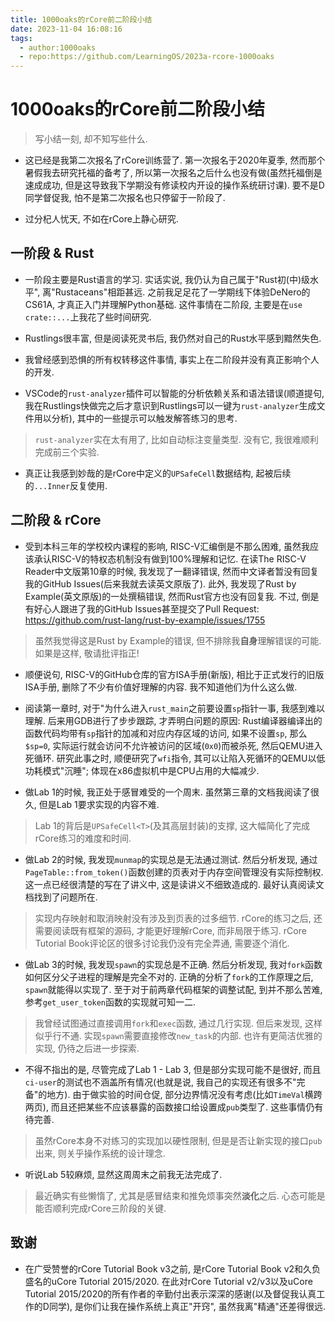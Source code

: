 ```yaml
---
title: 1000oaks的rCore前二阶段小结
date: 2023-11-04 16:08:16
tags:
  - author:1000oaks
  - repo:https://github.com/LearningOS/2023a-rcore-1000oaks
---
```


# 1000oaks的rCore前二阶段小结

> 写小结一刻, 却不知写些什么.

- 这已经是我第二次报名了rCore训练营了. 第一次报名于2020年夏季, 然而那个暑假我去研究托福的备考了, 所以第一次报名之后什么也没有做(虽然托福倒是速成成功, 但是这导致我下学期没有修读校内开设的操作系统研讨课). 要不是D同学督促我, 怕不是第二次报名也只停留于一阶段了.

- 过分杞人忧天, 不如在rCore上静心研究.

<!--more-->

## 一阶段 & Rust

- 一阶段主要是Rust语言的学习. 实话实说, 我仍认为自己属于"Rust初(中)级水平", 离"Rustaceans"相距甚远. 之前我足足花了一学期线下体验DeNero的CS61A, 才真正入门并理解Python基础. 这件事情在二阶段, 主要是在`use crate::...`上我花了些时间研究.

- Rustlings很丰富, 但是阅读死灵书后, 我仍然对自己的Rust水平感到黯然失色.

- 我曾经感到恐惧的所有权转移这件事情, 事实上在二阶段并没有真正影响个人的开发. 

- VSCode的`rust-analyzer`插件可以智能的分析依赖关系和语法错误(顺道提句, 我在Rustlings快做完之后才意识到Rustlings可以一键为`rust-analyzer`生成文件用以分析), 其中的一些提示可以触发解答练习的思考.

> `rust-analyzer`实在太有用了, 比如自动标注变量类型. 没有它, 我很难顺利完成前三个实验.

- 真正让我感到妙哉的是rCore中定义的`UPSafeCell`数据结构, 起被后续的`...Inner`反复使用.

## 二阶段 & rCore

- 受到本科三年的学校校内课程的影响, RISC-V汇编倒是不那么困难, 虽然我应该承认RISC-V的特权态机制没有做到100%理解和记忆. 在读The RISC-V Reader中文版第10章的时候, 我发现了一翻译错误, 然而中文译者暂没有回复我的GitHub Issues(后来我就去读英文原版了). 此外, 我发现了Rust by Example(英文原版)的一处撰稿错误, 然而Rust官方也没有回复我. 不过, 倒是有好心人跟进了我的GitHub Issues甚至提交了Pull Request: https://github.com/rust-lang/rust-by-example/issues/1755

> 虽然我觉得这是Rust by Example的错误, 但不排除我**自身**理解错误的可能. 如果是这样, 敬请批评指正!

- 顺便说句, RISC-V的GitHub仓库的官方ISA手册(新版), 相比于正式发行的旧版ISA手册, 删除了不少有价值好理解的内容. 我不知道他们为什么这么做.

- 阅读第一章时, 对于"为什么进入`rust_main`之前要设置`sp`指针一事, 我感到难以理解. 后来用GDB进行了步步跟踪, 才弄明白问题的原因: Rust编译器编译出的函数代码均带有`sp`指针的加减和对应内存区域的访问, 如果不设置`sp`, 那么`$sp=0`, 实际运行就会访问不允许被访问的区域(`0x0`)而被杀死, 然后QEMU进入死循环. 研究此事之时, 顺便研究了`wfi`指令, 其可以让陷入死循环的QEMU以低功耗模式"沉睡"; 体现在x86虚拟机中是CPU占用的大幅减少.

- 做Lab 1的时候, 我正处于感冒难受的一个周末. 虽然第三章的文档我阅读了很久, 但是Lab 1要求实现的内容不难.

> Lab 1的背后是`UPSafeCell<T>`(及其高层封装)的支撑, 这大幅简化了完成rCore练习的难度和时间.

- 做Lab 2的时候, 我发现`munmap`的实现总是无法通过测试. 然后分析发现, 通过`PageTable::from_token()`函数创建的页表对于内存空间管理没有实际控制权. 这一点已经很清楚的写在了讲义中, 这是读讲义不细致造成的. 最好认真阅读文档找到了问题所在.

> 实现内存映射和取消映射没有涉及到页表的过多细节. rCore的练习之后, 还需要阅读既有框架的源码, 才能更好理解rCore, 而非局限于练习. rCore Tutorial Book评论区的很多讨论我仍没有完全弄通, 需要逐个消化.

- 做Lab 3的时候, 我发现`spawn`的实现总是不正确. 然后分析发现, 我对`fork`函数如何区分父子进程的理解是完全不对的. 正确的分析了`fork`的工作原理之后, `spawn`就能得以实现了. 至于对于前两章代码框架的调整试配, 到并不那么苦难, 参考`get_user_token`函数的实现就可知一二.

> 我曾经试图通过直接调用`fork`和`exec`函数, 通过几行实现. 但后来发现, 这样似乎行不通. 实现`spawn`需要直接修改`new_task`的内部. 也许有更简洁优雅的实现, 仍待之后进一步探索.

- 不得不指出的是, 尽管完成了Lab 1 - Lab 3, 但是部分实现可能不是很好, 而且`ci-user`的测试也不涵盖所有情况(也就是说, 我自己的实现还有很多不"完备"的地方). 由于做实验的时间仓促, 部分边界情况没有考虑(比如`TimeVal`横跨两页), 而且还把某些不应该暴露的函数接口给设置成`pub`类型了. 这些事情仍有待完善.

> 虽然rCore本身不对练习的实现加以硬性限制, 但是是否让新实现的接口`pub`出来, 则关乎操作系统的设计理念.

- 听说Lab 5较麻烦, 显然这周周末之前我无法完成了.

> 最近确实有些懒惰了, 尤其是感冒结束和推免烦事突然**淡化**之后. 心态可能是能否顺利完成rCore三阶段的关键.

## 致谢

- 在广受赞誉的rCore Tutorial Book v3之前, 是rCore Tutorial Book v2和久负盛名的uCore Tutorial 2015/2020. 在此对rCore Tutorial v2/v3以及uCore Tutorial 2015/2020的所有作者的辛勤付出表示深深的感谢(以及督促我认真工作的D同学), 是你们让我在操作系统上真正"开窍", 虽然我离"精通"还差得很远.
